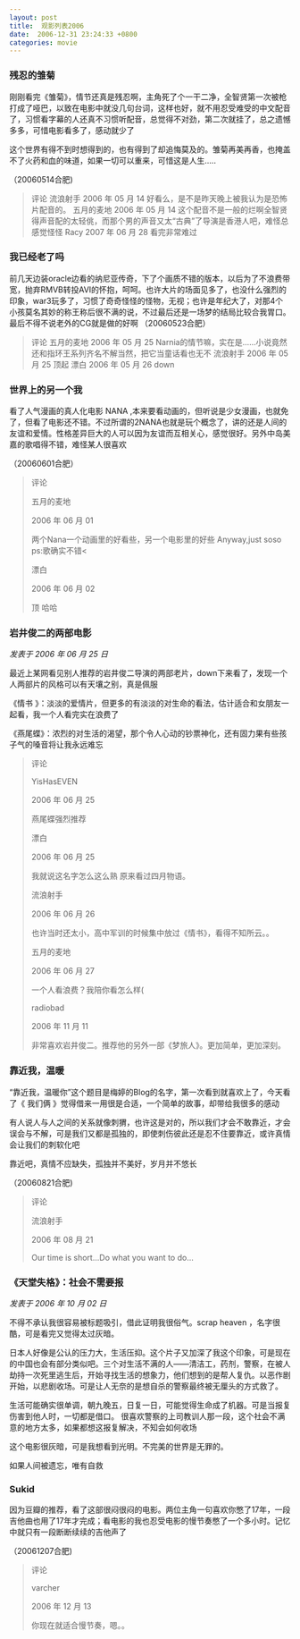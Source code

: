 ```yaml
---
layout: post
title:  观影列表2006
date:  2006-12-31 23:24:33 +0800
categories: movie
---
```


### 残忍的雏菊

刚刚看完《雏菊》，情节还真是残忍啊，主角死了个一干二净，全智贤第一次被枪打成了哑巴，以致在电影中就没几句台词，这样也好，就不用忍受难受的中文配音了，习惯看字幕的人还真不习惯听配音，总觉得不对劲，第二次就挂了，总之遗憾多多，可惜电影看多了，感动就少了

这个世界有得不到时想得到的，也有得到了却追悔莫及的。雏菊再美再香，也掩盖不了火药和血的味道，如果一切可以重来，可惜这是人生.....

（20060514合肥)

> 评论
> 流浪射手 2006 年 05 月 14
> 好看么，是不是昨天晚上被我认为是恐怖片配音的。
> 五月的麦地 2006 年 05 月 14
> 这个配音不是一般的烂啊全智贤得声音配的太轻佻，而那个男的声音又太“古典”了导演是香港人吧，难怪总感觉怪怪
> Racy 2007 年 06 月 28
> 看完非常难过

### 我已经老了吗

前几天边装oracle边看的纳尼亚传奇，下了个画质不错的版本，以后为了不浪费带宽，抛弃RMVB转投AVI的怀抱，呵呵。也许大片的场面见多了，也没什么强烈的印象，war3玩多了，习惯了奇奇怪怪的怪物，无视；也许是年纪大了，对那4个小孩莫名其妙的称王称后很不满的说，不过最后还是一场梦的结局比较合我胃口。最后不得不说老外的CG就是做的好啊
（20060523合肥）
>评论
>五月的麦地
>2006 年 05 月 25
>Narnia的情节嘛，实在是......小说竟然还和指环王系列齐名不解当然，把它当童话看也无不
>流浪射手
>2006 年 05 月 25
>顶起
>漂白
>2006 年 05 月 26
>down

### 世界上的另一个我

看了人气漫画的真人化电影 NANA ,本来要看动画的，但听说是少女漫画，也就免了，但看了电影还不错。不过所谓的2NANA也就是玩个概念了，讲的还是人间的友谊和爱情。性格差异巨大的人可以因为友谊而互相关心，感觉很好。另外中岛美嘉的歌唱得不错，难怪某人很喜欢

（20060601合肥）

> 评论
>
> 五月的麦地
>
> 2006 年 06 月 01
>
> 两个Nana一个动画里的好看些，另一个电影里的好些 Anyway,just soso ps:歌确实不错<
>
> 漂白
>
> 2006 年 06 月 02
>
> 顶 哈哈

### 岩井俊二的两部电影

*发表于 2006 年 06 月 25 日*

最近上某网看见别人推荐的岩井俊二导演的两部老片，down下来看了，发现一个人两部片的风格可以有天壤之别，真是佩服

《情书 》：淡淡的爱情片，但更多的有淡淡的对生命的看法，估计适合和女朋友一起看，我一个人看完实在浪费了

《燕尾蝶》：浓烈的对生活的渴望，那个令人心动的钞票神化，还有固力果有些孩子气的嗓音将让我永远难忘

> 评论
>
> YisHasEVEN
>
> 2006 年 06 月 25
>
> 燕尾蝶强烈推荐
>
> 漂白
>
> 2006 年 06 月 25
>
> 我就说这名字怎么这么熟 原来看过四月物语。
>
> 流浪射手
>
> 2006 年 06 月 26
>
> 也许当时还太小，高中军训的时候集中放过《情书》，看得不知所云。。
>
> 五月的麦地
>
> 2006 年 06 月 27
>
> 一个人看浪费？我陪你看怎么样(
>
> radiobad
>
> 2006 年 11 月 11
>
> 非常喜欢岩井俊二。推荐他的另外一部《梦旅人》。更加简单，更加深刻。

### 靠近我，温暖

“靠近我，温暖你”这个题目是梅婷的Blog的名字，第一次看到就喜欢上了，今天看了《 我们俩 》觉得借来一用很是合适，一个简单的故事，却带给我很多的感动

有人说人与人之间的关系就像刺猬，也许这是对的，所以我们才会不敢靠近，才会误会与不解，可是我们又都是孤独的，即使刺伤彼此还是忍不住要靠近，或许真情会让我们的刺软化吧

靠近吧，真情不应缺失，孤独并不美好，岁月并不悠长

（20060821合肥)

> 评论
>
> 流浪射手
>
> 2006 年 08 月 21
>
> Our time is short...Do what you want to do...

### 《天堂失格》：社会不需要报

*发表于 2006 年 10 月 02 日*

不得不承认我很容易被标题吸引，借此证明我很俗气。scrap heaven ，名字很酷，可是看完又觉得太过灰暗。

日本人好像是公认的压力大，生活压抑。这个片子又加深了我这个印象，可是现在的中国也会有部分类似吧。三个对生活不满的人——清洁工，药剂，警察，在被人劫持一次死里逃生后，开始寻找生活的想象力，他们想到的是帮人复仇。以恶作剧开始，以悲剧收场。可是让人无奈的是想自杀的警察最终被无厘头的方式救了。

生活可能确实很单调，朝九晚五，日复一日，可能觉得生命成了机器。可是当报复伤害到他人时，一切都是借口。 很喜欢警察的上司教训人那一段，这个社会不满意的地方太多，如果都想这报复解决，不知会如何收场

这个电影很灰暗，可是我想看到光明。不完美的世界是无罪的。

如果人间被遗忘，唯有自救

### Sukid

因为豆瓣的推荐，看了这部很闷很闷的电影。两位主角一句喜欢你憋了17年，一段吉他曲也用了17年才完成；看电影的我也忍受电影的慢节奏憋了一个多小时。记忆中就只有一段断断续续的吉他声了

（20061207合肥)

> 评论
>
> varcher
>
> 2006 年 12 月 13
>
> 你现在就适合慢节奏，嗯。。
